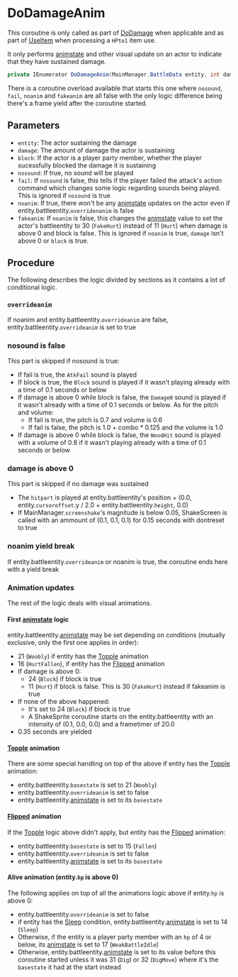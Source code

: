 # DoDamageAnim
This coroutine is only called as part of [DoDamage](../Damage%20pipeline/DoDamage.md) when applicable and as part of [UseItem](../Battle%20flow/Action%20coroutines/UseItem.md) when processing a `HPto1` item use.

It only performs [animstate](../../Entities/EntityControl/Animations/animstate.md) and other visual update on an actor to indicate that they have sustained damage.

```cs
private IEnumerator DoDamageAnim(MainManager.BattleData entity, int damage, bool block, bool nosound, bool fail, bool noanim, bool fakeanim)
```

There is a coroutine overload available that starts this one where `nosound`, `fail`, `noanim` and `fakeanim` are all false with the only logic difference being there's a frame yield after the coroutine started.

## Parameters

- `entity`: The actor sustaining the damage
- `damage`: The amount of damage the actor is sustaining
- `block`: If the actor is a player party member, whether the player sucessfully blocked the damage it is sustaining
- `nosound`: If true, no sound will be played
- `fail`: If `nosound` is false, this tells if the player failed the attack's action command which changes some logic regarding sounds being played. This is ignored if `nosound` is true
- `noanim`: If true, there won't be any [animstate](../../Entities/EntityControl/Animations/animstate.md) updates on the actor even if entity.battleentity.`overridenanim` is false
- `fakeanim`: If `noanim` is false, this changes the [animstate](../../Entities/EntityControl/Animations/animstate.md) value to set the actor's battleentity to 30 (`FakeHurt`) instead of 11 (`Hurt`) when damage is above 0 and block is false. This is ignored if `noanim` is true, `damage` isn't above 0 or `block` is true.

## Procedure
The following describes the logic divided by sections as it contains a lot of conditional logic.

### `overrideanim`
If noanim and entity.battleentity.`overrideanim` are false, entity.battleentity.`overrideanim` is set to true

### nosound is false
This part is skipped if nosound is true:

- If fail is true, the `AtkFail` sound is played
- If block is true, the `Block` sound is played if it wasn't playing already with a time of 0.1 seconds or below
- If damage is above 0 while block is false, the `Damage0` sound is played if it wasn't already with a time of 0.1 seconds or below. As for the pitch and volume:
    - If fail is true, the pitch is 0.7 and volume is 0.6
    - If fail is false, the pitch is 1.0 + combo * 0.125 and the volume is 1.0
- If damage is above 0 while block is false, the `WoodHit` sound is played  with a volume of 0.8 if it wasn't playing already with a time of 0.1 seconds or below

### damage is above 0
This part is skipped if no damage was sustained

- The `hitpart` is played at entity.battleentity's position + (0.0, entity.`cursoroffset`.y / 2.0 + entity.battleentity.`height`, 0.0)
- If MainManager.`screenshake`'s magnitude is below 0.05, ShakeScreen is called with an ammount of (0.1, 0.1, 0.1) for 0.15 seconds with dontreset to true

### noanim yield break
If entity.battleentity.`overrideanim` or noanim is true, the coroutine ends here with a yield break

### Animation updates
The rest of the logic deals with visual animations.

#### First [animstate](../../Entities/EntityControl/Animations/animstate.md) logic
entity.battleentity.[animstate](../../Entities/EntityControl/Animations/animstate.md) may be set depending on conditions (mutually exclusive, only the first one applies in order):

- 21 (`Woobly`) if entity has the [Topple](../Actors%20states/BattleCondition/Topple.md) animation
- 16 (`HurtFallen`), if entity has the [Flipped](../Actors%20states/BattleCondition/Flipped.md) animation
- If damage is above 0:
    - 24 (`Block`) if block is true
    - 11 (`Hurt`) if block is false. This is 30 (`FakeHurt`) instead if fakeanim is true
- If none of the above happened:
    - It's set to 24 (`Block`) if block is true
    - A ShakeSprite coroutine starts on the entity.battleentity with an intensity of (0.1, 0.0, 0.0) and a frametimer of 20.0
- 0.35 seconds are yielded

#### [Topple](../Actors%20states/BattleCondition/Topple.md) animation
There are some special handling on top of the above if entity has the [Topple](../Actors%20states/BattleCondition/Topple.md) animation:

- entity.battleentity.`basestate` is set to 21 (`Woobly`)
- entity.battleentity.`overrideanim` is set to false
- entity.battleentity.[animstate](../../Entities/EntityControl/Animations/animstate.md) is set to its `basestate`

#### [Flipped](../Actors%20states/BattleCondition/Flipped.md) animation
If the [Topple](../Actors%20states/BattleCondition/Topple.md) logic above didn't apply, but entity has the [Flipped](../Actors%20states/BattleCondition/Flipped.md) animation:

- entity.battleentity.`basestate` is set to 15 (`Fallen`)
- entity.battleentity.`overrideanim` is set to false
- entity.battleentity.[animstate](../../Entities/EntityControl/Animations/animstate.md) is set to its `basestate`

#### Alive animation (entity.`hp` is above 0)
The following applies on top of all the animations logic above if entity.`hp` is above 0:

- entity.battleentity.`overrideanim` is set to false
- if entity has the [Sleep](../Actors%20states/BattleCondition/Sleep.md) condition, entity.battleentity.[animstate](../../Entities/EntityControl/Animations/animstate.md) is set to 14 (`Sleep`)
- Otherwise, if the entity is a player party member with an `hp` of 4 or below, its [animstate](../../Entities/EntityControl/Animations/animstate.md) is set to 17 (`WeakBattleIdle`)
- Otherwise, entity.battleentity.[animstate](../../Entities/EntityControl/Animations/animstate.md) is set to its value before this coroutine started unless it was 31 (`Dig`) or 32 (`DigMove`) where it's the `basestate` it had at the start instead

